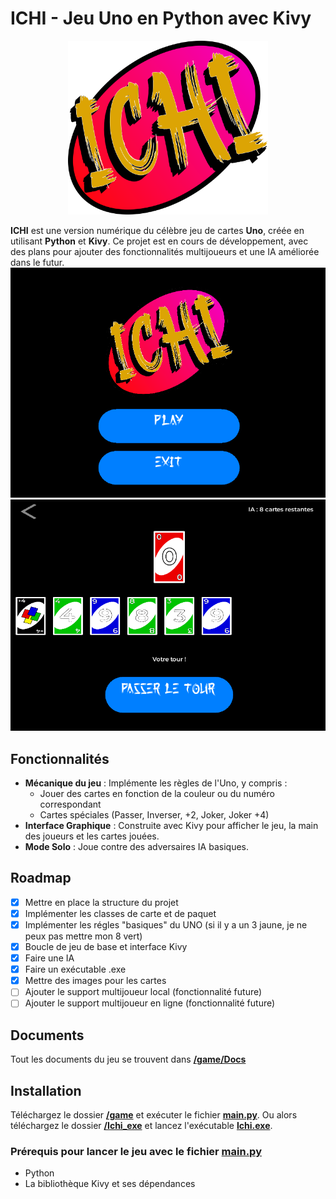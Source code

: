 # ICHI - Jeu Uno en Python avec Kivy
<p align="center">
  <img src="https://github.com/Darwin974/ICHI/blob/main/game/img/ICHI_logo.png?raw=true" width="320"/>
</p>

**ICHI** est une version numérique du célèbre jeu de cartes **Uno**, créée en utilisant **Python** et **Kivy**. Ce projet est en cours de développement, avec des plans pour ajouter des fonctionnalités multijoueurs et une IA améliorée dans le futur.
![](https://github.com/Darwin974/ICHI/blob/main/game/img/Menu%20Capture.png?raw=true) ![](https://github.com/Darwin974/ICHI/blob/main/game/img/Game%20Capture.png?raw=true)

## Fonctionnalités

- **Mécanique du jeu** : Implémente les règles de l'Uno, y compris :
  - Jouer des cartes en fonction de la couleur ou du numéro correspondant
  - Cartes spéciales (Passer, Inverser, +2, Joker, Joker +4)
- **Interface Graphique** : Construite avec Kivy pour afficher le jeu, la main des joueurs et les cartes jouées.
- **Mode Solo** : Joue contre des adversaires IA basiques.

## Roadmap

- [x] Mettre en place la structure du projet
- [x] Implémenter les classes de carte et de paquet
- [x] Implémenter les régles "basiques" du UNO (si il y a un 3 jaune, je ne peux pas mettre mon 8 vert)
- [x] Boucle de jeu de base et interface Kivy
- [x] Faire une IA
- [x] Faire un exécutable .exe
- [x] Mettre des images pour les cartes
- [ ] Ajouter le support multijoueur local (fonctionnalité future)
- [ ] Ajouter le support multijoueur en ligne (fonctionnalité future)

## Documents
Tout les documents du jeu se trouvent dans **[/game/Docs](https://github.com/Darwin974/ICHI/blob/main/game/Docs)**

## Installation
Téléchargez le dossier **[/game](https://github.com/Darwin974/ICHI/blob/main/game)** et exécuter le fichier **[main.py](https://github.com/Darwin974/ICHI/blob/main/game/main.py)**.
Ou alors téléchargez le dossier **[/Ichi_exe](https://github.com/Darwin974/ICHI/blob/main/Ichi_exe)** et lancez l'exécutable **[Ichi.exe](https://github.com/Darwin974/ICHI/blob/main/Ichi_App/Ichi.exe)**.

### Prérequis pour lancer le jeu avec le fichier [main.py](https://github.com/Darwin974/ICHI/blob/main/game/main.py)
- Python 
- La bibliothèque Kivy et ses dépendances
